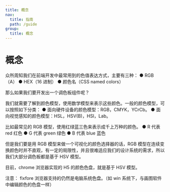 ```yaml
---
title: 概念
nav:
  title: 指南
  path: /guide
group:
  title: 概念
---
```


# 概念

众所周知我们在前端开发中最常用到的色值表达方式，主要有三种： ● RGB（A） ● HEX（16 进制） ● 颜色名（CSS named colors）

那么如果我们要开发出一个调色板组件呢？

我们就需要了解到颜色模型，使用数学模型来表示这些颜色。一般的颜色模型，可以按照如下分类： ● 面向硬件设备的颜色模型：RGB，CMYK，YCrCb。 ● 面向视觉感知的颜色模型：HSL，HSV(B)，HSI，Lab。

比如最常见的 RGB 模型，使用红绿蓝三色来表示成千上万种的颜色。 ● R 代表 red 红色 ● G 代表 green 绿色 ● B 代表 blue 蓝色

但是我们要是用 RGB 模型来做一个可视化的颜色选择器的话，RGB 模型在连续变换颜色时并不直观，有一定的局限性，并且很难适应我们的设计系统的需求，所以我们大部分调色板都是基于 HSV 模型。

目前，chrome 浏览器实现的 H5 的颜色色盘，就是基于 HSV 模型。

注意： fixfore 浏览器支持的仍然是电脑系统色盘。（如 win 系统下，与画图软件中编辑颜色的色盘一样）
